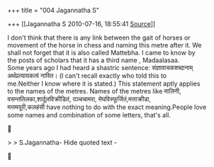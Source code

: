 +++
title = "004 Jagannatha S"

+++
[[Jagannatha S	2010-07-16, 18:55:41 [Source](https://groups.google.com/g/bvparishat/c/DLXybcqNn9I)]]



I don't think that there is any link between the gait of horses or  
movement of the horse in chess and naming this metre after it. We  
shall not forget that it is also called Mattebha. I came to know by  
the posts of scholars that it has a third name , Madaalasaa.  
Some years ago I had heard a shastric sentence: संज्ञावाचकशब्दानाम्  
अर्थप्रत्यायकत्वं नास्ति। (I can't recall exactly who told this to  
me.Neither I know where it is stated.) This statement aptly applies  
to the names of the metres. Names of the metres like मालिनी,  
वसन्ततिलका,शार्दूलविक्रीडितं, पञ्चचामरा, मेघविस्फूर्जितं,मत्ताक्रीडा,  
मत्तमयूरी,कलहंसी have nothing to do with the exact meaning.People love  
some names and combination of some letters, that's all.



\> \> S.Jagannatha- Hide quoted text -



